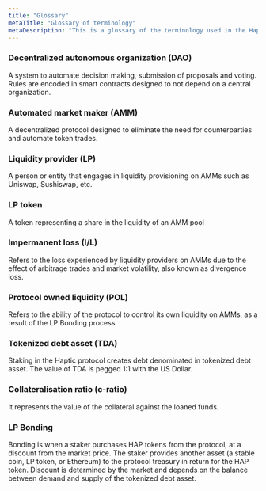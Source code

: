 ```yaml
---
title: "Glossary"
metaTitle: "Glossary of terminology"
metaDescription: "This is a glossary of the terminology used in the Haptic protocol."
---
```

### Decentralized autonomous organization (DAO)
A system to automate decision making, submission of proposals and voting. Rules are encoded in smart contracts designed to not depend on a central organization.

### Automated market maker (AMM)
A decentralized protocol designed to eliminate the need for counterparties and automate token trades.

### Liquidity provider (LP)
A person or entity that engages in liquidity provisioning on AMMs such as Uniswap, Sushiswap, etc.

### LP token 
A token representing a share in the liquidity of an AMM pool

### Impermanent loss (I/L)

Refers to the loss experienced by liquidity providers on AMMs due to the effect of arbitrage trades and market volatility, also known as divergence loss.

### Protocol owned liquidity (POL)
Refers to the ability of the protocol to control its own liquidity on AMMs, as a result of the LP Bonding process.

### Tokenized debt asset (TDA)
Staking in the Haptic protocol creates debt denominated in tokenized debt asset. The value of TDA is pegged 1:1 with the US Dollar.

### Collateralisation ratio (c-ratio)
It represents the value of the collateral against the loaned funds.

### LP Bonding
Bonding is when a staker purchases HAP tokens from the protocol, at a discount from the market price. The staker provides another asset (a stable coin, LP token, or Ethereum) to the protocol treasury in return for the HAP token. Discount is determined by the market and depends on the balance between demand and supply of the tokenized debt asset.  